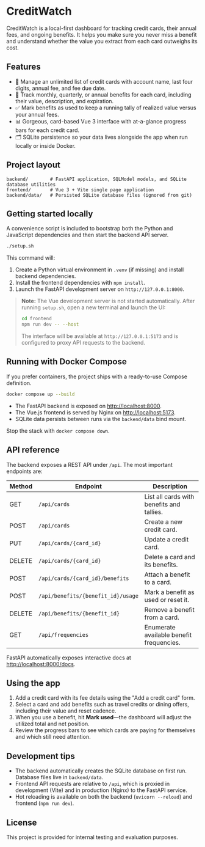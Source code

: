 # CreditWatch

CreditWatch is a local-first dashboard for tracking credit cards, their annual fees, and ongoing benefits. It helps you make sure you never miss a benefit and understand whether the value you extract from each card outweighs its cost.

## Features

- 📇 Manage an unlimited list of credit cards with account name, last four digits, annual fee, and fee due date.
- 🎁 Track monthly, quarterly, or annual benefits for each card, including their value, description, and expiration.
- ✅ Mark benefits as used to keep a running tally of realized value versus your annual fees.
- 📊 Gorgeous, card-based Vue 3 interface with at-a-glance progress bars for each credit card.
- 🗂️ SQLite persistence so your data lives alongside the app when run locally or inside Docker.

## Project layout

```
backend/        # FastAPI application, SQLModel models, and SQLite database utilities
frontend/       # Vue 3 + Vite single page application
backend/data/   # Persisted SQLite database files (ignored from git)
```

## Getting started locally

A convenience script is included to bootstrap both the Python and JavaScript dependencies and then start the backend API server.

```bash
./setup.sh
```

This command will:

1. Create a Python virtual environment in `.venv` (if missing) and install backend dependencies.
2. Install the frontend dependencies with `npm install`.
3. Launch the FastAPI development server on `http://127.0.0.1:8000`.

> **Note:** The Vue development server is not started automatically. After running `setup.sh`, open a new terminal and launch the UI:
>
> ```bash
> cd frontend
> npm run dev -- --host
> ```
>
> The interface will be available at `http://127.0.0.1:5173` and is configured to proxy API requests to the backend.

## Running with Docker Compose

If you prefer containers, the project ships with a ready-to-use Compose definition.

```bash
docker compose up --build
```

- The FastAPI backend is exposed on [http://localhost:8000](http://localhost:8000).
- The Vue.js frontend is served by Nginx on [http://localhost:5173](http://localhost:5173).
- SQLite data persists between runs via the `backend/data` bind mount.

Stop the stack with `docker compose down`.

## API reference

The backend exposes a REST API under `/api`. The most important endpoints are:

| Method | Endpoint                              | Description                                  |
|--------|---------------------------------------|----------------------------------------------|
| GET    | `/api/cards`                          | List all cards with benefits and tallies.    |
| POST   | `/api/cards`                          | Create a new credit card.                    |
| PUT    | `/api/cards/{card_id}`                | Update a credit card.                        |
| DELETE | `/api/cards/{card_id}`                | Delete a card and its benefits.              |
| POST   | `/api/cards/{card_id}/benefits`       | Attach a benefit to a card.                  |
| POST   | `/api/benefits/{benefit_id}/usage`    | Mark a benefit as used or reset it.          |
| DELETE | `/api/benefits/{benefit_id}`          | Remove a benefit from a card.                |
| GET    | `/api/frequencies`                    | Enumerate available benefit frequencies.     |

FastAPI automatically exposes interactive docs at [http://localhost:8000/docs](http://localhost:8000/docs).

## Using the app

1. Add a credit card with its fee details using the "Add a credit card" form.
2. Select a card and add benefits such as travel credits or dining offers, including their value and reset cadence.
3. When you use a benefit, hit **Mark used**—the dashboard will adjust the utilized total and net position.
4. Review the progress bars to see which cards are paying for themselves and which still need attention.

## Development tips

- The backend automatically creates the SQLite database on first run. Database files live in `backend/data`.
- Frontend API requests are relative to `/api`, which is proxied in development (Vite) and in production (Nginx) to the FastAPI service.
- Hot reloading is available on both the backend (`uvicorn --reload`) and frontend (`npm run dev`).

## License

This project is provided for internal testing and evaluation purposes.

